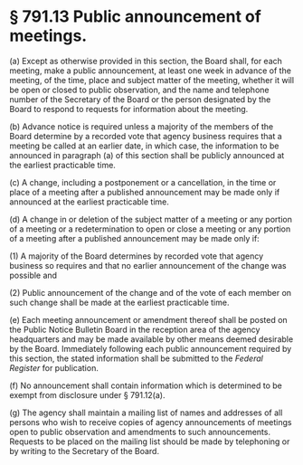 # § 791.13   Public announcement of meetings.

(a) Except as otherwise provided in this section, the Board shall, for each meeting, make a public announcement, at least one week in advance of the meeting, of the time, place and subject matter of the meeting, whether it will be open or closed to public observation, and the name and telephone number of the Secretary of the Board or the person designated by the Board to respond to requests for information about the meeting. 


(b) Advance notice is required unless a majority of the members of the Board determine by a recorded vote that agency business requires that a meeting be called at an earlier date, in which case, the information to be announced in paragraph (a) of this section shall be publicly announced at the earliest practicable time. 


(c) A change, including a postponement or a cancellation, in the time or place of a meeting after a published announcement may be made only if announced at the earliest practicable time. 


(d) A change in or deletion of the subject matter of a meeting or any portion of a meeting or a redetermination to open or close a meeting or any portion of a meeting after a published announcement may be made only if: 


(1) A majority of the Board determines by recorded vote that agency business so requires and that no earlier announcement of the change was possible and 


(2) Public announcement of the change and of the vote of each member on such change shall be made at the earliest practicable time. 


(e) Each meeting announcement or amendment thereof shall be posted on the Public Notice Bulletin Board in the reception area of the agency headquarters and may be made available by other means deemed desirable by the Board. Immediately following each public announcement required by this section, the stated information shall be submitted to the _Federal Register_ for publication. 


(f) No announcement shall contain information which is determined to be exempt from disclosure under § 791.12(a). 


(g) The agency shall maintain a mailing list of names and addresses of all persons who wish to receive copies of agency announcements of meetings open to public observation and amendments to such announcements. Requests to be placed on the mailing list should be made by telephoning or by writing to the Secretary of the Board. 





